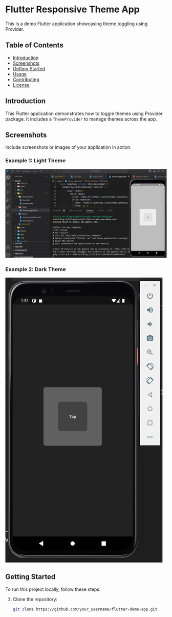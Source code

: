 # Flutter Responsive Theme App

This is a demo Flutter application showcasing theme toggling using Provider.

## Table of Contents

- [Introduction](#introduction)
- [Screenshots](#screenshots)
- [Getting Started](#getting-started)
- [Usage](#usage)
- [Contributing](#contributing)
- [License](#license)

## Introduction

This Flutter application demonstrates how to toggle themes using Provider package. It includes a `ThemeProvider` to manage themes across the app.

## Screenshots

Include screenshots or images of your application in action.

### Example 1: Light Theme

![Light Theme](./light.jpg)

### Example 2: Dark Theme

![Dark Theme](./dark.jpg)

## Getting Started

To run this project locally, follow these steps:

1. Clone the repository:

   ```bash
   git clone https://github.com/your_username/flutter-demo-app.git
